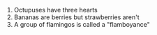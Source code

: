 1. Octupuses have three hearts
2. Bananas are berries but strawberries aren't
3. A group of flamingos is called a "flamboyance"
